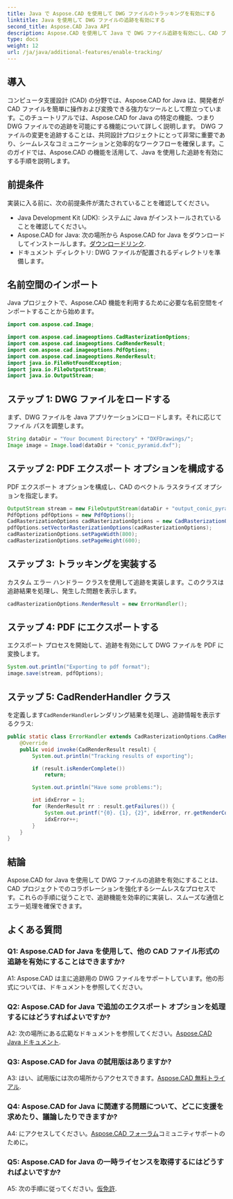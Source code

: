 ```yaml
---
title: Java で Aspose.CAD を使用して DWG ファイルのトラッキングを有効にする
linktitle: Java を使用して DWG ファイルの追跡を有効にする
second_title: Aspose.CAD Java API
description: Aspose.CAD を使用して Java で DWG ファイル追跡を有効にし、CAD プロジェクトでのシームレスなコラボレーションを確保するためのステップバイステップ ガイドをご覧ください。
type: docs
weight: 12
url: /ja/java/additional-features/enable-tracking/
---
```

## 導入

コンピュータ支援設計 (CAD) の分野では、Aspose.CAD for Java は、開発者が CAD ファイルを簡単に操作および変換できる強力なツールとして際立っています。このチュートリアルでは、Aspose.CAD for Java の特定の機能、つまり DWG ファイルでの追跡を可能にする機能について詳しく説明します。 DWG ファイルの変更を追跡することは、共同設計プロジェクトにとって非常に重要であり、シームレスなコミュニケーションと効率的なワークフローを確保します。このガイドでは、Aspose.CAD の機能を活用して、Java を使用した追跡を有効にする手順を説明します。

## 前提条件

実装に入る前に、次の前提条件が満たされていることを確認してください。

- Java Development Kit (JDK): システムに Java がインストールされていることを確認してください。
-  Aspose.CAD for Java: 次の場所から Aspose.CAD for Java をダウンロードしてインストールします。[ダウンロードリンク](https://releases.aspose.com/cad/java/).
- ドキュメント ディレクトリ: DWG ファイルが配置されるディレクトリを準備します。

## 名前空間のインポート

Java プロジェクトで、Aspose.CAD 機能を利用するために必要な名前空間をインポートすることから始めます。

```java
import com.aspose.cad.Image;

import com.aspose.cad.imageoptions.CadRasterizationOptions;
import com.aspose.cad.imageoptions.CadRenderResult;
import com.aspose.cad.imageoptions.PdfOptions;
import com.aspose.cad.imageoptions.RenderResult;
import java.io.FileNotFoundException;
import java.io.FileOutputStream;
import java.io.OutputStream;
```

## ステップ 1: DWG ファイルをロードする

まず、DWG ファイルを Java アプリケーションにロードします。それに応じてファイル パスを調整します。

```java
String dataDir = "Your Document Directory" + "DXFDrawings/";
Image image = Image.load(dataDir + "conic_pyramid.dxf");
```

## ステップ 2: PDF エクスポート オプションを構成する

PDF エクスポート オプションを構成し、CAD のベクトル ラスタライズ オプションを指定します。

```java
OutputStream stream = new FileOutputStream(dataDir + "output_conic_pyramid.pdf");
PdfOptions pdfOptions = new PdfOptions();
CadRasterizationOptions cadRasterizationOptions = new CadRasterizationOptions();
pdfOptions.setVectorRasterizationOptions(cadRasterizationOptions);
cadRasterizationOptions.setPageWidth(800);
cadRasterizationOptions.setPageHeight(600);
```

## ステップ 3: トラッキングを実装する

カスタム エラー ハンドラー クラスを使用して追跡を実装します。このクラスは追跡結果を処理し、発生した問題を表示します。

```java
cadRasterizationOptions.RenderResult = new ErrorHandler();
```

## ステップ 4: PDF にエクスポートする

エクスポート プロセスを開始して、追跡を有効にして DWG ファイルを PDF に変換します。

```java
System.out.println("Exporting to pdf format");
image.save(stream, pdfOptions);
```

## ステップ 5: CadRenderHandler クラス

を定義します`CadRenderHandler`レンダリング結果を処理し、追跡情報を表示するクラス:

```java
public static class ErrorHandler extends CadRasterizationOptions.CadRenderHandler {
    @Override
    public void invoke(CadRenderResult result) {
        System.out.println("Tracking results of exporting");

        if (result.isRenderComplete())
            return;

        System.out.println("Have some problems:");

        int idxError = 1;
        for (RenderResult rr : result.getFailures()) {
            System.out.printf("{0}. {1}, {2}", idxError, rr.getRenderCode(), rr.getMessage());
            idxError++;
        }
    }
}
```

## 結論

Aspose.CAD for Java を使用して DWG ファイルの追跡を有効にすることは、CAD プロジェクトでのコラボレーションを強化するシームレスなプロセスです。これらの手順に従うことで、追跡機能を効率的に実装し、スムーズな通信とエラー処理を確保できます。

## よくある質問

### Q1: Aspose.CAD for Java を使用して、他の CAD ファイル形式の追跡を有効にすることはできますか?

A1: Aspose.CAD は主に追跡用の DWG ファイルをサポートしています。他の形式については、ドキュメントを参照してください。

### Q2: Aspose.CAD for Java で追加のエクスポート オプションを処理するにはどうすればよいですか?

 A2: 次の場所にある広範なドキュメントを参照してください。[Aspose.CAD Java ドキュメント](https://reference.aspose.com/cad/java/).

### Q3: Aspose.CAD for Java の試用版はありますか?

 A3: はい、試用版には次の場所からアクセスできます。[Aspose.CAD 無料トライアル](https://releases.aspose.com/).

### Q4: Aspose.CAD for Java に関連する問題について、どこに支援を求めたり、議論したりできますか?

 A4: にアクセスしてください。[Aspose.CAD フォーラム](https://forum.aspose.com/c/cad/19)コミュニティサポートのために。

### Q5: Aspose.CAD for Java の一時ライセンスを取得するにはどうすればよいですか?

 A5: 次の手順に従ってください。[仮免許](https://purchase.aspose.com/temporary-license/).